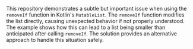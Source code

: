 This repository demonstrates a subtle but important issue when using the `removeIf` function in Kotlin's `MutableList`. The `removeIf` function modifies the list directly, causing unexpected behavior if not properly understood. The example shows how this can lead to a list being smaller than anticipated after calling `removeIf`. The solution provides an alternative approach to handle this situation safely.